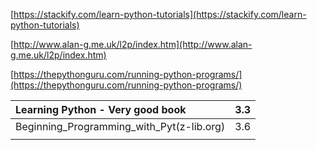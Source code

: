 [https://stackify.com/learn-python-tutorials](https://stackify.com/learn-python-tutorials)

[http://www.alan-g.me.uk/l2p/index.htm](http://www.alan-g.me.uk/l2p/index.htm)

[https://thepythonguru.com/running-python-programs/](https://thepythonguru.com/running-python-programs/)









| Learning Python - Very good book | 3.3 |
| :--- | :--- |
| Beginning\_Programming\_with\_Pyt\(z-lib.org\) | 3.6 |
|  |  |



